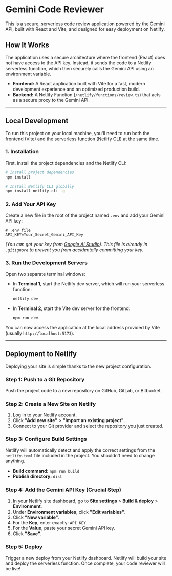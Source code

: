 # Gemini Code Reviewer

This is a secure, serverless code review application powered by the Gemini API, built with React and Vite, and designed for easy deployment on Netlify.

## How It Works

The application uses a secure architecture where the frontend (React) does not have access to the API key. Instead, it sends the code to a Netlify serverless function, which then securely calls the Gemini API using an environment variable.

-   **Frontend:** A React application built with Vite for a fast, modern development experience and an optimized production build.
-   **Backend:** A Netlify Function (`/netlify/functions/review.ts`) that acts as a secure proxy to the Gemini API.

---

## Local Development

To run this project on your local machine, you'll need to run both the frontend (Vite) and the serverless function (Netlify CLI) at the same time.

### 1. Installation

First, install the project dependencies and the Netlify CLI:

```bash
# Install project dependencies
npm install

# Install Netlify CLI globally
npm install netlify-cli -g
```

### 2. Add Your API Key

Create a new file in the root of the project named `.env` and add your Gemini API key:

```
# .env file
API_KEY=Your_Secret_Gemini_API_Key
```
*(You can get your key from [Google AI Studio](https://aistudio.google.com/)). This file is already in `.gitignore` to prevent you from accidentally committing your key.*

### 3. Run the Development Servers

Open two separate terminal windows:
-   In **Terminal 1**, start the Netlify dev server, which will run your serverless function:
    ```bash
    netlify dev
    ```
-   In **Terminal 2**, start the Vite dev server for the frontend:
    ```bash
    npm run dev
    ```
You can now access the application at the local address provided by Vite (usually `http://localhost:5173`).

---

## Deployment to Netlify

Deploying your site is simple thanks to the new project configuration.

### Step 1: Push to a Git Repository

Push the project code to a new repository on GitHub, GitLab, or Bitbucket.

### Step 2: Create a New Site on Netlify

1.  Log in to your Netlify account.
2.  Click **"Add new site"** > **"Import an existing project"**.
3.  Connect to your Git provider and select the repository you just created.

### Step 3: Configure Build Settings

Netlify will automatically detect and apply the correct settings from the `netlify.toml` file included in the project. You shouldn't need to change anything.
-   **Build command:** `npm run build`
-   **Publish directory:** `dist`

### Step 4: Add the Gemini API Key (Crucial Step)

1.  In your Netlify site dashboard, go to **Site settings** > **Build & deploy** > **Environment**.
2.  Under **Environment variables**, click **"Edit variables"**.
3.  Click **"New variable"**.
4.  For the **Key**, enter exactly: `API_KEY`
5.  For the **Value**, paste your secret Gemini API key.
6.  Click **"Save"**.

### Step 5: Deploy

Trigger a new deploy from your Netlify dashboard. Netlify will build your site and deploy the serverless function. Once complete, your code reviewer will be live!
